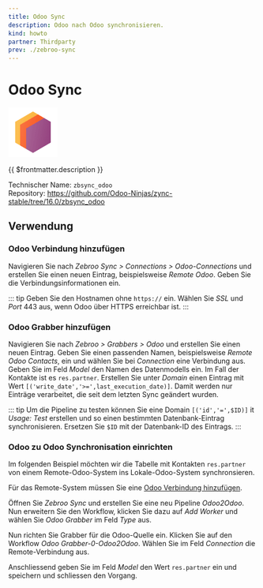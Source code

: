 ```yaml
---
title: Odoo Sync
description: Odoo nach Odoo synchronisieren.
kind: howto
partner: Thirdparty
prev: ./zebroo-sync
---
```


# Odoo Sync

![icons_odoo_thirdparty](attachments/icons_odoo_thirdparty.png)

{{ $frontmatter.description }}

Technischer Name: `zbsync_odoo`\
Repository: <https://github.com/Odoo-Ninjas/zync-stable/tree/16.0/zbsync_odoo>

## Verwendung

### Odoo Verbindung hinzufügen

Navigieren Sie nach _Zebroo Sync > Connections > Odoo-Connections_ und erstellen Sie einen neuen Eintrag, beispielsweise _Remote Odoo_. Geben Sie die Verbindungsinformationen ein.

::: tip
Geben Sie den Hostnamen ohne `https://` ein. Wählen Sie _SSL_ und _Port_ 443 aus, wenn Odoo über HTTPS erreichbar ist.
:::

### Odoo Grabber hinzufügen

Navigieren Sie nach _Zebroo > Grabbers > Odoo_ und erstellen Sie einen neuen Eintrag. Geben Sie einen passenden Namen, beispielsweise _Remote Odoo Contacts_, ein und wählen Sie bei _Connection_ eine Verbindung aus. Geben Sie im Feld _Model_ den Namen des Datenmodells ein. Im Fall der Kontakte ist es `res.partner`. Erstellen Sie unter _Domain_ einen Eintrag mit Wert `[('write_date','>=',last_execution_date)]`. Damit werden nur Einträge verarbeitet, die seit dem letzten Sync geändert wurden.

::: tip
Um die Pipeline zu testen können Sie eine Domain `[('id','=',$ID)]` it _Usage: Test_ erstellen und so einen bestimmten Datenbank-Eintrag synchronisieren. Ersetzen Sie `$ID` mit der Datenbank-ID des Eintrags.
:::

### Odoo zu Odoo Synchronisation einrichten

Im folgenden Beispiel möchten wir die Tabelle mit Kontakten `res.partner` von einem Remote-Odoo-System ins Lokale-Odoo-System synchronsieren.

Für das Remote-System müssen Sie eine [Odoo Verbindung hinzufügen](#Odoo%20Verbindung%20hinzufügen).

Öffnen Sie _Zebroo Sync_ und erstellen Sie eine neu Pipeline _Odoo2Odoo_. Nun erweitern Sie den Workflow, klicken Sie dazu auf _Add Worker_ und wählen Sie _Odoo Grabber_ im Feld _Type_ aus.

Nun richten Sie Grabber für die Odoo-Quelle ein. Klicken Sie auf den Workflow _Odoo Grabber-0-Odoo2Odoo_. Wählen Sie im Feld _Connection_ die Remote-Verbindung aus.

Anschliessend geben Sie im Feld _Model_ den Wert `res.partner` ein und speichern und schliessen den Vorgang.
